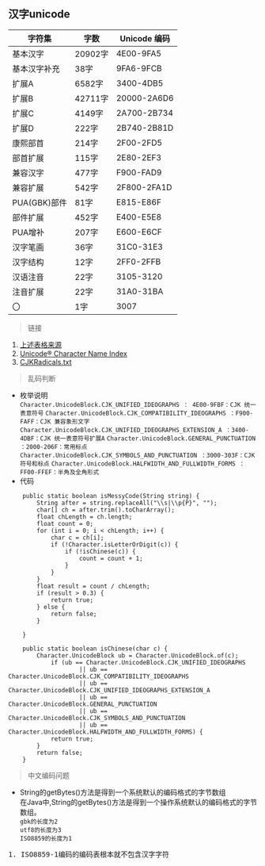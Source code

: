 ## 汉字unicode
<table>
<thead>
<tr>
<th>字符集</th>
<th>字数</th>
<th>Unicode 编码</th>
</tr>
</thead>
<tbody>
<tr>
<td>基本汉字</td>
<td>20902字</td>
<td>4E00-9FA5</td>
</tr>
<tr>
<td>基本汉字补充</td>
<td>38字</td>
<td>9FA6-9FCB</td>
</tr>
<tr>
<td>扩展A</td>
<td>6582字</td>
<td>3400-4DB5</td>
</tr>
<tr>
<td>扩展B</td>
<td>42711字</td>
<td>20000-2A6D6</td>
</tr>
<tr>
<td>扩展C</td>
<td>4149字</td>
<td>2A700-2B734</td>
</tr>
<tr>
<td>扩展D</td>
<td>222字</td>
<td>2B740-2B81D</td>
</tr>
<tr>
<td>康熙部首</td>
<td>214字</td>
<td>2F00-2FD5</td>
</tr>
<tr>
<td>部首扩展</td>
<td>115字</td>
<td>2E80-2EF3</td>
</tr>
<tr>
<td>兼容汉字</td>
<td>477字</td>
<td>F900-FAD9</td>
</tr>
<tr>
<td>兼容扩展</td>
<td>542字</td>
<td>2F800-2FA1D</td>
</tr>
<tr>
<td>PUA(GBK)部件</td>
<td>81字</td>
<td>E815-E86F</td>
</tr>
<tr>
<td>部件扩展</td>
<td>452字</td>
<td>E400-E5E8</td>
</tr>
<tr>
<td>PUA增补</td>
<td>207字</td>
<td>E600-E6CF</td>
</tr>
<tr>
<td>汉字笔画</td>
<td>36字</td>
<td>31C0-31E3</td>
</tr>
<tr>
<td>汉字结构</td>
<td>12字</td>
<td>2FF0-2FFB</td>
</tr>
<tr>
<td>汉语注音</td>
<td>22字</td>
<td>3105-3120</td>
</tr>
<tr>
<td>注音扩展</td>
<td>22字</td>
<td>31A0-31BA</td>
</tr>
<tr>
<td>〇</td>
<td>1字</td>
<td>3007</td>
</tr>
</tbody>
</table>
</table>

> 链接
1. [上述表格来源](https://blog.csdn.net/qq1131221088/article/details/88711918)<br>
2. [Unicode® Character Name Index](http://www.unicode.org/charts/charindex.html)
3. [CJKRadicals.txt](http://www.unicode.org/Public/12.0.0/ucd/CJKRadicals.txt)

> 乱码判断
* 枚举说明<br>
`Character.UnicodeBlock.CJK_UNIFIED_IDEOGRAPHS ： 4E00-9FBF：CJK 统一表意符号`
`Character.UnicodeBlock.CJK_COMPATIBILITY_IDEOGRAPHS ：F900-FAFF：CJK 兼容象形文字`
`Character.UnicodeBlock.CJK_UNIFIED_IDEOGRAPHS_EXTENSION_A ：3400-4DBF：CJK 统一表意符号扩展A`
`Character.UnicodeBlock.GENERAL_PUNCTUATION ：2000-206F：常用标点`
`Character.UnicodeBlock.CJK_SYMBOLS_AND_PUNCTUATION ：3000-303F：CJK 符号和标点` `Character.UnicodeBlock.HALFWIDTH_AND_FULLWIDTH_FORMS ：FF00-FFEF：半角及全角形式`
* 代码
```
    public static boolean isMessyCode(String string) {
        String after = string.replaceAll("\\s|\\p{P}", "");
        char[] ch = after.trim().toCharArray();
        float chLength = ch.length;
        float count = 0;
        for (int i = 0; i < chLength; i++) {
            char c = ch[i];
            if (!Character.isLetterOrDigit(c)) {
                if (!isChinese(c)) {
                    count = count + 1;
                }
            }
        }
        float result = count / chLength;
        if (result > 0.3) {
            return true;
        } else {
            return false;
        }

    }

    public static boolean isChinese(char c) {
        Character.UnicodeBlock ub = Character.UnicodeBlock.of(c);
            if (ub == Character.UnicodeBlock.CJK_UNIFIED_IDEOGRAPHS
                    || ub == Character.UnicodeBlock.CJK_COMPATIBILITY_IDEOGRAPHS
                    || ub == Character.UnicodeBlock.CJK_UNIFIED_IDEOGRAPHS_EXTENSION_A
                    || ub == Character.UnicodeBlock.GENERAL_PUNCTUATION
                    || ub == Character.UnicodeBlock.CJK_SYMBOLS_AND_PUNCTUATION
                    || ub == Character.UnicodeBlock.HALFWIDTH_AND_FULLWIDTH_FORMS) {
            return true;
        }
        return false;
    }
```

> 中文编码问题
* String的getBytes()方法是得到一个系统默认的编码格式的字节数组<br>
在Java中,String的getBytes()方法是得到一个操作系统默认的编码格式的字节数组。<br>
`gbk的长度为2`<br>
`utf8的长度为3`<br>
`ISO8859的长度为1`<br>
<pre>1. ISO8859-1编码的编码表根本就不包含汉字字符<pre>